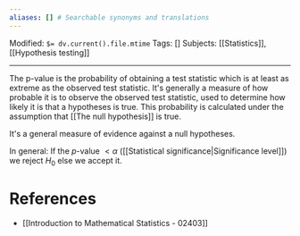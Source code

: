```yaml
---
aliases: [] # Searchable synonyms and translations
---
```

Modified: `$= dv.current().file.mtime`
Tags: []
Subjects: [[Statistics]], [[Hypothesis testing]]
****

The p-value is the probability of obtaining a test statistic which is at least as extreme as the observed test statistic. It's generally a measure of how probable it is to observe the observed test statistic, used to determine how likely it is that a hypotheses is true.
This probability is calculated under the assumption that [[The null hypothesis]] is true.

It's a general measure of evidence against a null hypotheses.

In general: If the $p$-value $<\alpha$ ([[Statistical significance|Significance level]]) we reject $H_{0}$ else we accept it.

# References
- [[Introduction to Mathematical Statistics - 02403]]